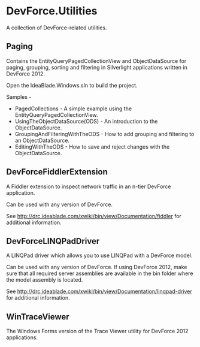 DevForce.Utilities
==================
A collection of DevForce-related utilities.

Paging
------
Contains the EntityQueryPagedCollectionView and ObjectDataSource for paging, grouping, sorting and filtering in Silverlight applications written in DevForce 2012.  

Open the IdeaBlade.Windows.sln to build the project.

Samples - 
 - PagedCollections - A simple example using the EntityQueryPagedCollectionView.
 - UsingTheObjectDataSource(ODS) - An introduction to the ObjectDataSource.
 - GroupingAndFilteringWithTheODS - How to add grouping and filtering to an ObjectDataSource.
 - EditingWithTheODS - How to save and reject changes with the ObjectDataSource.


DevForceFiddlerExtension
------------------------
A Fiddler extension to inspect network traffic in an n-tier DevForce application.

Can be used with any version of DevForce.

See http://drc.ideablade.com/xwiki/bin/view/Documentation/fiddler for additional information.


DevForceLINQPadDriver
---------------------
A LINQPad driver which allows you to use LINQPad with a DevForce model.

Can be used with any version of DevForce.  If using DevForce 2012, make sure that all required server assemblies are available in the bin folder where the model assembly is located.

See http://drc.ideablade.com/xwiki/bin/view/Documentation/linqpad-driver for additional information.


WinTraceViewer
--------------
The Windows Forms version of the Trace Viewer utility for DevForce 2012 applications.
